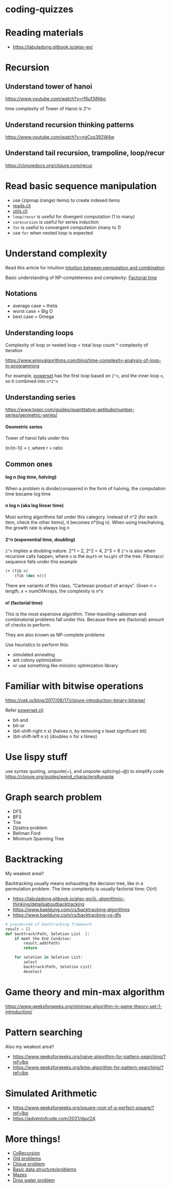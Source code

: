 # coding-quizzes

# Reading materials

- https://labuladong.gitbook.io/algo-en/

# Recursion 
## Understand tower of hanoi
https://www.youtube.com/watch?v=rf6uf3jNjbo

time complexity of Tower of Hanoi is 2^n

## Understand recursion thinking patterns
https://www.youtube.com/watch?v=ngCos392W4w

## Understand tail recursion, trampoline, loop/recur
https://clojuredocs.org/clojure.core/recur

# Read basic sequence manipulation

- use (zipmap (range) items) to create indexed items
- [reads.clj](./src/coding_quizzes/reads.clj)
- [utils.clj](./src/coding_quizzes/utils.clj)
- `loop/recur` is useful for divergent computation (1 to many)
- `corecursion` is useful for series induction
- `for` is useful to convergent computation (many to 1)
- use `for` when nested loop is expected


# Understand complexity

Read this article for intuition [Intuition between permutation and combination](https://buildingvts.com/intuition-behind-permutations-and-combinations-db6ffa5272be)

Basic understanding of NP-completeness and complexity:
[Factorial time](https://jarednielsen.com/big-o-factorial-time-complexity/)

## Notations
- average case = theta
- worst case = Big O
- best case = Omega

## Understanding loops

Complexity of loop or nested loop = total loop count * complexity of iteration

https://www.enjoyalgorithms.com/blog/time-complexity-analysis-of-loop-in-programming

For example, [powerset](src/coding_quizzes/powerset.clj) has the first loop based on `2^n`, and the inner loop `n`, so it combined into `n*2^n`

## Understanding series

https://www.toppr.com/guides/quantitative-aptitude/number-series/geometric-series/

#### Geometric series

Tower of hanoi falls under this

(n/(n-1)) = r, where r = ratio

## Common ones

#### log n (log time, *halving*)

When a problem is divide/conquered in the form of halving, the computation time became log time

#### n log n (aka log linear time)

Most sorting algorithms fall under this category.
Instead of n^2 (for each item, check the other items), it becomes n*(log n). When using tree/halving, the growth rate is always log n

#### 2^n (exponential time, *doubling*)
`2^n` implies a doubling nature. 2^1 = 2, 2^2 = 4, 2^3 = 8
`2^n` is also when recursive calls happen, where `n` is the `depth` or `height` of the tree.
Fibonacci sequence falls under this example

``` clojure
(+ (fib n) 
    (fib (dec n)))
```

There are variants of this class, "Cartesian product of arrays".
Given n = length, x = numOfArrays, the complexity is n^x

#### n! (factorial time)

This is the most expensive algorithm. Time-traveling-salesman and combinatorial problems fall under this. Because there are (factorial) amount of checks to perform.

They are also known as NP-complete problems

Use heuristics to perform this:
- simulated annealing
- ant colony optimization
- or use something like minizinc optimization library

# Familiar with bitwise operations

https://cek.io/blog/2017/08/17/clojure-introduction-binary-bitwise/

Refer [powerset.clj](src/coding_quizzes/powerset.clj)

- bit-and
- bit-or
- (bit-shift-right n x) (halves n, by removing x least significant bit)
- (bit-shift-left n x) (doubles n for x times)

# Use lispy stuff

use syntax quoting, unquote(~), and unquote-splicing(~@) to simplify code
https://clojure.org/guides/weird_characters#unqote

# Graph search problem

- DFS
- BFS
- Trie
- Djisktra problem
- Bellman Ford
- Minimum Spanning Tree

# Backtracking

My weakest area!!

Backtracking usually means exhausting the decision tree, like in a permutation problem.
The time complexity is usually factorial time: O(n!)

- https://labuladong.gitbook.io/algo-en/iii.-algorithmic-thinking/detailsaboutbacktracking
- https://www.baeldung.com/cs/backtracking-algorithms
- https://www.baeldung.com/cs/backtracking-vs-dfs

``` python
# pseudocode of backtracking framework
result = []
def backtrack(Path, Seletion List  ):
    if meet the End Conditon:
        result.add(Path)
        return

    for seletion in Seletion List:
        select
        backtrack(Path, Seletion List)
        deselect
```

# Game theory and min-max algorithm

https://www.geeksforgeeks.org/minimax-algorithm-in-game-theory-set-1-introduction/

# Pattern searching

Also my weakest area!!

- https://www.geeksforgeeks.org/naive-algorithm-for-pattern-searching/?ref=lbp
- https://www.geeksforgeeks.org/kmp-algorithm-for-pattern-searching/?ref=lbp

# Simulated Arithmetic

- https://www.geeksforgeeks.org/square-root-of-a-perfect-square/?ref=lbp
- https://adventofcode.com/2021/day/24

# More things!

- [CoRecursion](http://squirrel.pl/blog/2010/07/26/corecursion-in-clojure/)
- [Old problems](https://gist.github.com/sagittaros/d939836282043500fa907637c611cff9)
- [Clique problem](https://en.wikipedia.org/wiki/Clique_problem)
- [Basic data structure/problems](https://u.osu.edu/cstutorials/2016/11/21/7-algorithms-and-data-structures-every-programmer-must-know/)
- [Mazes](https://markbastian.github.io/posts-output/2015-04-11-mazes/)
- [Drop water problem](https://labuladong.gitbook.io/algo-en/iv.-high-frequency-interview-problem/trapping_rain_water)
